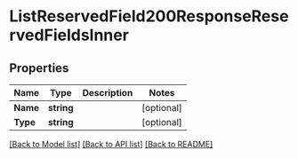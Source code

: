 # ListReservedField200ResponseReservedFieldsInner

## Properties

Name | Type | Description | Notes
------------ | ------------- | ------------- | -------------
**Name** | **string** |  |[optional] 
**Type** | **string** |  |[optional] 

[[Back to Model list]](../README.md#documentation-for-models) [[Back to API list]](../README.md#documentation-for-api-endpoints) [[Back to README]](../README.md)


